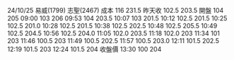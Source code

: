  24/10/25    易威(1799)      志聖(2467)
 成本           116               231.5
 昨天收         102.5             203.5
 開盤           104               205
09:00           103               206
09:53           104               203.5
10:07           103               201.5
10:12           102.5             201.5
10:25           102.5             201.0
10:28           102.5             201.5
10:38           102.5             202.5
10:48           102.5             205.5
10:49           102.5             204.5
10:56           102.5             204.0
11:05           102.0             203.5
11:18           102.0             203
11:34           101               203
11:46           100.5             203
11:49           100.5             202.5
11:57           100.5             203.0
12:11           101.5             202.5
12:19           101.5             203
12:24           101.5             204
收盤價
13:30           100               204